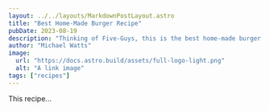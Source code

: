 ```yaml
---
layout: ../../layouts/MarkdownPostLayout.astro
title: "Best Home-Made Burger Recipe"
pubDate: 2023-08-19
description: "Thinking of Five-Guys, this is the best home-made burger recipe!"
author: "Michael Watts"
image:
  url: "https://docs.astro.build/assets/full-logo-light.png"
  alt: "A link image"
tags: ["recipes"]
---
```


This recipe...
